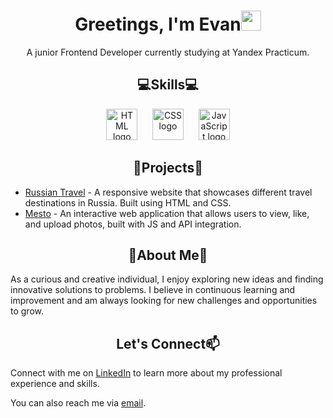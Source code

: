   <h1 align="center">Greetings, I'm Evan<img src="https://github.com/blackcater/blackcater/raw/main/images/Hi.gif" height="32"/></h1>
  <p align="center">A junior Frontend Developer currently studying at Yandex Practicum.</p>
  <h2 align="center">💻Skills💻</h2>

<div align="center"><img src="https://upload.wikimedia.org/wikipedia/commons/6/61/HTML5_logo_and_wordmark.svg" alt="HTML logo" height="50">&nbsp;&nbsp;&nbsp;&nbsp;&nbsp;&nbsp;<img src="https://upload.wikimedia.org/wikipedia/commons/d/d5/CSS3_logo_and_wordmark.svg" alt="CSS logo" height="50">&nbsp;&nbsp;&nbsp;&nbsp;&nbsp;&nbsp;<img src="https://upload.wikimedia.org/wikipedia/commons/6/6a/JavaScript-logo.png" alt="JavaScript logo" height="50"></div>



  <h2 align="center">📂Projects📂</h2>
  <ul>
    <li><a href="https://evanisrael.github.io/russian-travel/">Russian Travel</a> - A responsive website that showcases different travel destinations in Russia. Built using HTML and CSS.</li>
    <li><a href="https://evanisrael.github.io/mesto-project/">Mesto</a> - An interactive web application that allows users to view, like, and upload photos, built with JS and API integration.</li>
  </ul>
  <h2 align="center">🌟About Me🌟</h2>
  <p>As a curious and creative individual, I enjoy exploring new ideas and finding innovative solutions to problems. I believe in continuous learning and improvement and am always looking for new challenges and opportunities to grow.</p>
  <h2 align="center">Let's Connect📫</h2>
  <p>Connect with me on <a href="https://www.linkedin.com/in/ivan-israel/">LinkedIn</a> to learn more about my professional experience and skills.</p>
  <p>You can also reach me via <a href="mailto:me@ivanisrael.pro">email</a>.</p>
  

